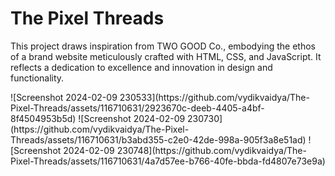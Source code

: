 # The Pixel Threads
 
<p>This project draws inspiration from TWO GOOD Co., embodying the ethos of a brand website meticulously crafted with HTML, CSS, and JavaScript. It reflects a dedication to excellence and innovation in design and functionality.</p>
![Screenshot 2024-02-09 230533](https://github.com/vydikvaidya/The-Pixel-Threads/assets/116710631/2923670c-deeb-4405-a4bf-8f4504953b5d)
![Screenshot 2024-02-09 230730](https://github.com/vydikvaidya/The-Pixel-Threads/assets/116710631/b3abd355-c2e0-42de-998a-905f3a8e51ad)
![Screenshot 2024-02-09 230748](https://github.com/vydikvaidya/The-Pixel-Threads/assets/116710631/4a7d57ee-b766-40fe-bbda-fd4807e73e9a)

